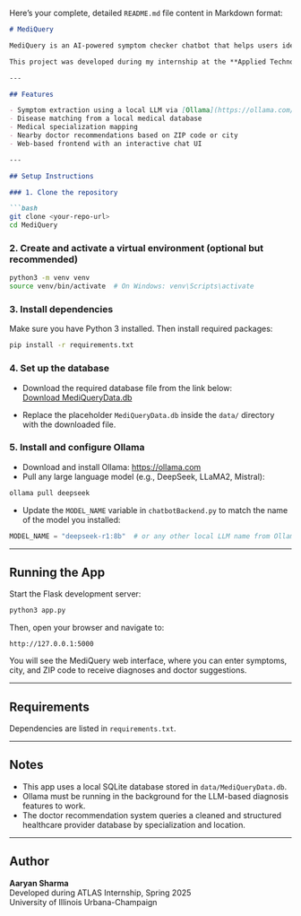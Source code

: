 Here’s your complete, detailed `README.md` file content in Markdown format:

```markdown
# MediQuery

MediQuery is an AI-powered symptom checker chatbot that helps users identify potential health conditions based on their described symptoms.

This project was developed during my internship at the **Applied Technologies for Learning in the Arts & Sciences (ATLAS)** at the **University of Illinois Urbana-Champaign**.

---

## Features

- Symptom extraction using a local LLM via [Ollama](https://ollama.com/)
- Disease matching from a local medical database
- Medical specialization mapping
- Nearby doctor recommendations based on ZIP code or city
- Web-based frontend with an interactive chat UI

---

## Setup Instructions

### 1. Clone the repository

```bash
git clone <your-repo-url>
cd MediQuery
```

### 2. Create and activate a virtual environment (optional but recommended)

```bash
python3 -m venv venv
source venv/bin/activate  # On Windows: venv\Scripts\activate
```

### 3. Install dependencies

Make sure you have Python 3 installed. Then install required packages:

```bash
pip install -r requirements.txt
```

### 4. Set up the database

- Download the required database file from the link below:  
  [Download MediQueryData.db](https://drive.google.com/file/d/1WwowTkYJjeIlwpS7GCc-vGF2VCwFgcF3/view?usp=sharing)

- Replace the placeholder `MediQueryData.db` inside the `data/` directory with the downloaded file.

### 5. Install and configure Ollama

- Download and install Ollama: https://ollama.com
- Pull any large language model (e.g., DeepSeek, LLaMA2, Mistral):

```bash
ollama pull deepseek
```

- Update the `MODEL_NAME` variable in `chatbotBackend.py` to match the name of the model you installed:

```python
MODEL_NAME = "deepseek-r1:8b"  # or any other local LLM name from Ollama
```

---

## Running the App

Start the Flask development server:

```bash
python3 app.py
```

Then, open your browser and navigate to:

```
http://127.0.0.1:5000
```

You will see the MediQuery web interface, where you can enter symptoms, city, and ZIP code to receive diagnoses and doctor suggestions.

---

## Requirements

Dependencies are listed in `requirements.txt`.

---

## Notes

- This app uses a local SQLite database stored in `data/MediQueryData.db`.
- Ollama must be running in the background for the LLM-based diagnosis features to work.
- The doctor recommendation system queries a cleaned and structured healthcare provider database by specialization and location.

---

## Author

**Aaryan Sharma**  
Developed during ATLAS Internship, Spring 2025  
University of Illinois Urbana-Champaign
